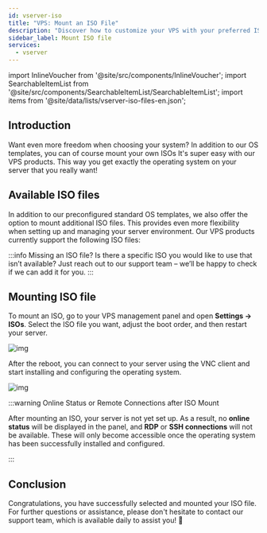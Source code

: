 ```yaml
---
id: vserver-iso
title: "VPS: Mount an ISO File"
description: "Discover how to customize your VPS with your preferred ISO for full control over your server environment → Learn more now"
sidebar_label: Mount ISO file
services:
  - vserver
---
```




import InlineVoucher from '@site/src/components/InlineVoucher';
import SearchableItemList from '@site/src/components/SearchableItemList/SearchableItemList';
import items from '@site/data/lists/vserver-iso-files-en.json';

## Introduction
Want even more freedom when choosing your system? In addition to our OS templates, you can of course mount your own ISOs It's super easy with our VPS products. This way you get exactly the operating system on your server that you really want!

<InlineVoucher />



## Available ISO files

In addition to our preconfigured standard OS templates, we also offer the option to mount additional ISO files. This provides even more flexibility when setting up and managing your server environment. Our VPS products currently support the following ISO files: 

<SearchableItemList items={items} />

:::info Missing an ISO file?
Is there a specific ISO you would like to use that isn’t available? Just reach out to our support team – we’ll be happy to check if we can add it for you.
:::





## Mounting ISO file
To mount an ISO, go to your VPS management panel and open **Settings → ISOs**. Select the ISO file you want, adjust the boot order, and then restart your server. 

![img](https://screensaver01.zap-hosting.com/index.php/s/tszMKbqDSa3AaLy/download)

After the reboot, you can connect to your server using the VNC client and start installing and configuring the operating system.

![img](https://screensaver01.zap-hosting.com/index.php/s/q6WoDMq8pxn72oG/download)

:::warning Online Status or Remote Connections after ISO Mount

After mounting an ISO, your server is not yet set up. As a result, no **online status** will be displayed in the panel, and **RDP** or **SSH connections** will not be available. These will only become accessible once the operating system has been successfully installed and configured.

:::




## Conclusion
Congratulations, you have successfully selected and mounted your ISO file. For further questions or assistance, please don't hesitate to contact our support team, which is available daily to assist you! 🙂



<InlineVoucher />

